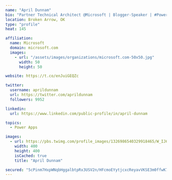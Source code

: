```yaml
---
name: "April Dunnam"
bio: "Partner Technical Architect @Microsoft | Blogger-Speaker | #PowerApps, #PowerAutomate, #Office365, #SharePoint | #WIT | #Karaoke Queen"
location: Broken Arrow, OK
type: "profile"
heat: 145

affiliation:
  name: Microsoft
  domain: microsoft.com
  images:
    - url: "/assets/images/organizations/microsoft.com-50x50.jpg"
      width: 50
      height: 50

website: https://t.co/enJuiGEQZc

twitter:
  username: aprildunnam
  url: https://twitter.com/aprildunnam
  followers: 9952

linkedin:
  url: https://www.linkedin.com/public-profile/in/april-dunnam

topics:
  - Power Apps

images:
  - url: https://pbs.twimg.com/profile_images/1326986540329918465/W_IJ6Ih2_400x400.jpg
    width: 400
    height: 400
    isCached: true
    title: "April Dunnam"

secured: "5cPinm7HxpWNqbHggalbtpRx3USV2n/HFcmoEYytjcxcReyavVKSE3m0ffwK74MkCK/dOFNK+d08diOvzm+VoTrOHiNgtWGYnn2peddperype3KO+9q5qTS9XuKJ1jHHpsMISEdbMy3NW1Sq+j+Nqn2l8sq6rkE1IXiB1nCcZmNGhIB8qpTVtQDvHtDdous+q0kbb/Rw0guhD1OUmeS8+0CcMqH5oyp84cZ3UBbR9oLF0aeKdJCqW1JFh3FGtl2amibSuT3UujkwBog8m+CKEh+PocvFs1LOK19DvyHVPQ9wP8kvQBCv7SKKyZnEzf37bWtJkxkO55xOlRr9iBNRedRzAEqcHEyxQcjzYmv+XGq3M2pjJBg0OC7ttEC98052ja59Gx6ZqPv+z4TrDKTqnibksiBV/lGINYpD5685/bk=;lkGi/yp+vgPpJykRoU/Viw=="
---
```


